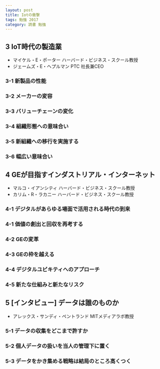 ```yaml
---
layout: post
title: Iotの衝撃
tags: 勉強 2017
category: 読書 勉強
---
```

## 3 IoT時代の製造業

- マイケル・E・ポーター ハーバード・ビジネス・スクール教授
- ジェームズ・E・ヘプルマン PTC 社長兼CEO

### 3-1 新製品の性能

### 3-2 メーカーの変容

### 3-3 バリューチェーンの変化

### 3-4 組織形態への意味合い

### 3-5 新組織への移行を実施する

### 3-6 幅広い意味合い

## 4 GEが目指すインダストリアル・インターネット

- マルコ・イアンシティ ハーバード・ビジネス・スクール教授
- カリム・R・ラカニー ハーバード・ビジネス・スクール教授

### 4-1 デジタルがあらゆる場面で活用される時代の到来

### 4-1 価値の創出と回収を再考する

### 4-2 GEの変革

### 4-3 GEの枠を越える

### 4-4 デジタルユビキティへのアプローチ

### 4-5 新たな仕組みと新たなリスク

## 5 [インタビュー] データは誰のものか

- アレックス・サンディ・ペントランド MITメディアラボ教授

### 5-1 データの収集をどこまで許すか

### 5-2 個人データの扱いを当人の管理下に置く

### 5-3 データをかき集める戦略は結局のところ高くつく
